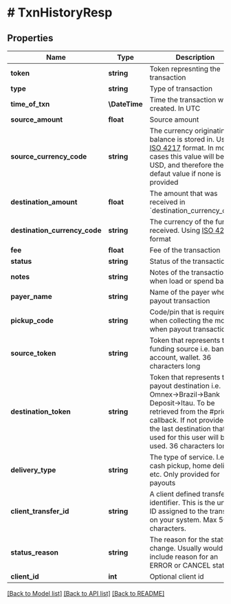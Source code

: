 # # TxnHistoryResp

## Properties

Name | Type | Description | Notes
------------ | ------------- | ------------- | -------------
**token** | **string** | Token represnting the transaction |
**type** | **string** | Type of transaction |
**time_of_txn** | **\DateTime** | Time the transaction was created. In UTC |
**source_amount** | **float** | Source amount |
**source_currency_code** | **string** | The currency originating balance is stored in. Using [ISO 4217](https://en.wikipedia.org/wiki/ISO_4217) format. In most cases this value will be USD, and therefore the defaut value if none is provided | [default to 'USD']
**destination_amount** | **float** | The amount that was received in &#x60;destination_currency_code&#x60; |
**destination_currency_code** | **string** | The currency of the funds received. Using [ISO 4217](https://en.wikipedia.org/wiki/ISO_4217) format |
**fee** | **float** | Fee of the transaction |
**status** | **string** | Status of the transaction |
**notes** | **string** | Notes of the transaction when load or spend back | [optional]
**payer_name** | **string** | Name of the payer when payout transaction | [optional]
**pickup_code** | **string** | Code/pin that is required when collecting the money when payout transaction | [optional]
**source_token** | **string** | Token that represents the funding source i.e. bank account, wallet. 36 characters long | [optional]
**destination_token** | **string** | Token that represents the payout destination i.e. Omnex-&gt;Brazil-&gt;Bank Deposit-&gt;Itau. To be retrieved from the #pricing callback. If not provided, the last destination that was used for this user will be used. 36 characters long |
**delivery_type** | **string** | The type of service. I.e. cash pickup, home delivery, etc. Only provided for payouts | [optional]
**client_transfer_id** | **string** | A client defined transfer identifier. This is the unique ID assigned to the transfer on your system. Max 50 characters. | [optional]
**status_reason** | **string** | The reason for the status change. Usually would include reason for an ERROR or CANCEL status | [optional]
**client_id** | **int** | Optional client id | [optional]

[[Back to Model list]](../../README.md#models) [[Back to API list]](../../README.md#endpoints) [[Back to README]](../../README.md)
